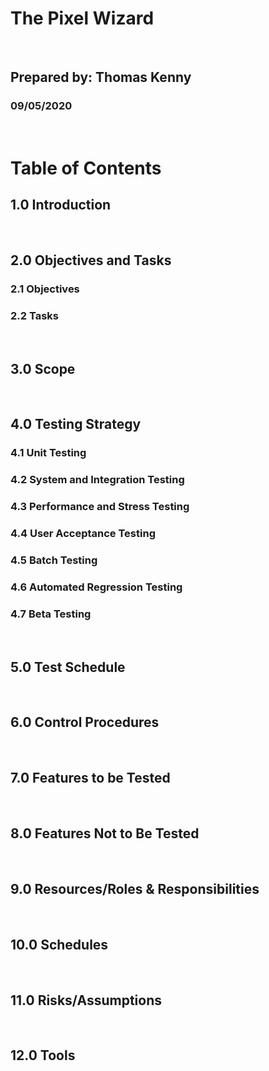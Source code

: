 # The Pixel Wizard
<br>

## Prepared by: Thomas Kenny
### 09/05/2020
<br>


# Table of Contents
## 1.0 Introduction
<br>

## 2.0 Objectives and Tasks 
### 2.1 Objectives 
### 2.2 Tasks
<br>

## 3.0 Scope
<br>

## 4.0 Testing Strategy
### 4.1 Unit Testing
### 4.2 System and Integration Testing 
### 4.3 Performance and Stress Testing 
### 4.4 User Acceptance Testing
### 4.5 Batch Testing 
### 4.6 Automated Regression Testing 
### 4.7 Beta Testing
<br>

## 5.0 Test Schedule
<br>

## 6.0 Control Procedures
<br>

## 7.0 Features to be Tested
<br>

## 8.0 Features Not to Be Tested 
<br>

## 9.0 Resources/Roles & Responsibilities
<br>

## 10.0 Schedules 
<br>

## 11.0 Risks/Assumptions
<br>

## 12.0 Tools 

